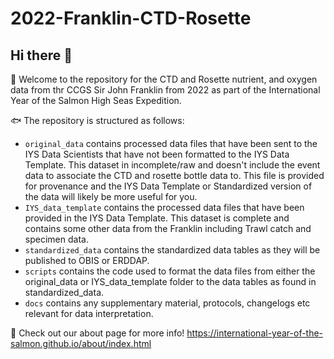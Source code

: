 # 2022-Franklin-CTD-Rosette

## Hi there 👋

🙋 Welcome to the repository for the CTD and Rosette nutrient, and oxygen data from thr CCGS Sir John Franklin from 2022 as part of the International Year of the Salmon High Seas Expedition.

🐟 The repository is structured as follows:

* `original_data` contains processed data files that have been sent to the IYS Data Scientists that have not been formatted to the IYS Data Template. This dataset in incomplete/raw and doesn't include the event data to associate the CTD and rosette bottle data to. This file is provided for provenance and the IYS Data Template or Standardized version of the data will likely be more useful for you.
* `IYS_data_template` contains the processed data files that have been provided in the IYS Data Template. This dataset is complete and contains some other data from the Franklin including Trawl catch and specimen data.
* `standardized_data` contains the standardized data tables as they will be published to OBIS or ERDDAP.
* `scripts` contains the code used to format the data files from either the original_data or IYS_data_template folder to the data tables as found in standardized_data.
* `docs` contains any supplementary material, protocols, changelogs etc relevant for data interpretation.

🦐 Check out our about page for more info! https://international-year-of-the-salmon.github.io/about/index.html
